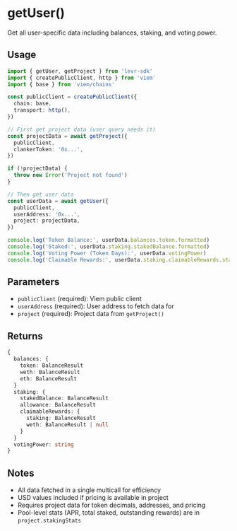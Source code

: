 # getUser()

Get all user-specific data including balances, staking, and voting power.

## Usage

```typescript
import { getUser, getProject } from 'levr-sdk'
import { createPublicClient, http } from 'viem'
import { base } from 'viem/chains'

const publicClient = createPublicClient({
  chain: base,
  transport: http(),
})

// First get project data (user query needs it)
const projectData = await getProject({
  publicClient,
  clankerToken: '0x...',
})

if (!projectData) {
  throw new Error('Project not found')
}

// Then get user data
const userData = await getUser({
  publicClient,
  userAddress: '0x...',
  project: projectData,
})

console.log('Token Balance:', userData.balances.token.formatted)
console.log('Staked:', userData.staking.stakedBalance.formatted)
console.log('Voting Power (Token Days):', userData.votingPower)
console.log('Claimable Rewards:', userData.staking.claimableRewards.staking.formatted)
```

## Parameters

- `publicClient` (required): Viem public client
- `userAddress` (required): User address to fetch data for
- `project` (required): Project data from `getProject()`

## Returns

```typescript
{
  balances: {
    token: BalanceResult
    weth: BalanceResult
    eth: BalanceResult
  }
  staking: {
    stakedBalance: BalanceResult
    allowance: BalanceResult
    claimableRewards: {
      staking: BalanceResult
      weth: BalanceResult | null
    }
  }
  votingPower: string
}
```

## Notes

- All data fetched in a single multicall for efficiency
- USD values included if pricing is available in project
- Requires project data for token decimals, addresses, and pricing
- Pool-level stats (APR, total staked, outstanding rewards) are in `project.stakingStats`
